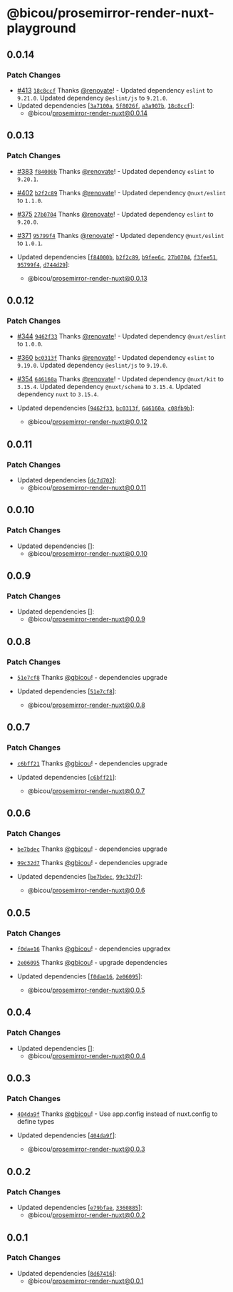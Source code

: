 # @bicou/prosemirror-render-nuxt-playground

## 0.0.14

### Patch Changes

- [#413](https://github.com/gbicou/prosemirror-render/pull/413) [`18c8ccf`](https://github.com/gbicou/prosemirror-render/commit/18c8ccf058ce61a661329b32a2cd2b5381fc1bfa) Thanks [@renovate](https://github.com/apps/renovate)! - Updated dependency `eslint` to `9.21.0`.
  Updated dependency `@eslint/js` to `9.21.0`.
- Updated dependencies [[`3a7100a`](https://github.com/gbicou/prosemirror-render/commit/3a7100a3ff85f6eb2a1bc8062f6d561541048a30), [`5f8026f`](https://github.com/gbicou/prosemirror-render/commit/5f8026f1f59390a338395756e89d8c31180ac6e4), [`a3a907b`](https://github.com/gbicou/prosemirror-render/commit/a3a907b481df13aea3f518b1eee10c2466aebf41), [`18c8ccf`](https://github.com/gbicou/prosemirror-render/commit/18c8ccf058ce61a661329b32a2cd2b5381fc1bfa)]:
  - @bicou/prosemirror-render-nuxt@0.0.14

## 0.0.13

### Patch Changes

- [#383](https://github.com/gbicou/prosemirror-render/pull/383) [`f84000b`](https://github.com/gbicou/prosemirror-render/commit/f84000b5ca84a4b171addce48b1f0b9e5ab31615) Thanks [@renovate](https://github.com/apps/renovate)! - Updated dependency `eslint` to `9.20.1`.

- [#402](https://github.com/gbicou/prosemirror-render/pull/402) [`b2f2c89`](https://github.com/gbicou/prosemirror-render/commit/b2f2c89c49799fe2a7a4575450616a78194615a2) Thanks [@renovate](https://github.com/apps/renovate)! - Updated dependency `@nuxt/eslint` to `1.1.0`.

- [#375](https://github.com/gbicou/prosemirror-render/pull/375) [`27b0704`](https://github.com/gbicou/prosemirror-render/commit/27b070418f7003048c74a210ad8331b2fd030db1) Thanks [@renovate](https://github.com/apps/renovate)! - Updated dependency `eslint` to `9.20.0`.

- [#371](https://github.com/gbicou/prosemirror-render/pull/371) [`95799f4`](https://github.com/gbicou/prosemirror-render/commit/95799f44e982c82e34b3b457126bbc68e1b1b0ca) Thanks [@renovate](https://github.com/apps/renovate)! - Updated dependency `@nuxt/eslint` to `1.0.1`.

- Updated dependencies [[`f84000b`](https://github.com/gbicou/prosemirror-render/commit/f84000b5ca84a4b171addce48b1f0b9e5ab31615), [`b2f2c89`](https://github.com/gbicou/prosemirror-render/commit/b2f2c89c49799fe2a7a4575450616a78194615a2), [`b9fee6c`](https://github.com/gbicou/prosemirror-render/commit/b9fee6c270cc7d473f5670ee4225ee172bd47ee6), [`27b0704`](https://github.com/gbicou/prosemirror-render/commit/27b070418f7003048c74a210ad8331b2fd030db1), [`f3fee51`](https://github.com/gbicou/prosemirror-render/commit/f3fee5143d6f35e6ce917c691adbd8d02dd00bc5), [`95799f4`](https://github.com/gbicou/prosemirror-render/commit/95799f44e982c82e34b3b457126bbc68e1b1b0ca), [`d744d29`](https://github.com/gbicou/prosemirror-render/commit/d744d2956afb00c5847c0b5a419aea2f989071ce)]:
  - @bicou/prosemirror-render-nuxt@0.0.13

## 0.0.12

### Patch Changes

- [#344](https://github.com/gbicou/prosemirror-render/pull/344) [`9462f33`](https://github.com/gbicou/prosemirror-render/commit/9462f3342a91f5313f6667b12eb2be902da77a74) Thanks [@renovate](https://github.com/apps/renovate)! - Updated dependency `@nuxt/eslint` to `1.0.0`.

- [#360](https://github.com/gbicou/prosemirror-render/pull/360) [`bc0313f`](https://github.com/gbicou/prosemirror-render/commit/bc0313f3298b1b344db142067cd3eec726eb1a99) Thanks [@renovate](https://github.com/apps/renovate)! - Updated dependency `eslint` to `9.19.0`.
  Updated dependency `@eslint/js` to `9.19.0`.

- [#354](https://github.com/gbicou/prosemirror-render/pull/354) [`646160a`](https://github.com/gbicou/prosemirror-render/commit/646160acc445ea9e1b4d9eb742cadff2287d5690) Thanks [@renovate](https://github.com/apps/renovate)! - Updated dependency `@nuxt/kit` to `3.15.4`.
  Updated dependency `@nuxt/schema` to `3.15.4`.
  Updated dependency `nuxt` to `3.15.4`.
- Updated dependencies [[`9462f33`](https://github.com/gbicou/prosemirror-render/commit/9462f3342a91f5313f6667b12eb2be902da77a74), [`bc0313f`](https://github.com/gbicou/prosemirror-render/commit/bc0313f3298b1b344db142067cd3eec726eb1a99), [`646160a`](https://github.com/gbicou/prosemirror-render/commit/646160acc445ea9e1b4d9eb742cadff2287d5690), [`c08fb9b`](https://github.com/gbicou/prosemirror-render/commit/c08fb9b7d12661dacc6a98905cd191d5435360af)]:
  - @bicou/prosemirror-render-nuxt@0.0.12

## 0.0.11

### Patch Changes

- Updated dependencies [[`dc7d702`](https://github.com/gbicou/prosemirror-render/commit/dc7d702d57169f59bef420ae7a45f0a2fbb369eb)]:
  - @bicou/prosemirror-render-nuxt@0.0.11

## 0.0.10

### Patch Changes

- Updated dependencies []:
  - @bicou/prosemirror-render-nuxt@0.0.10

## 0.0.9

### Patch Changes

- Updated dependencies []:
  - @bicou/prosemirror-render-nuxt@0.0.9

## 0.0.8

### Patch Changes

- [`51e7cf8`](https://github.com/gbicou/prosemirror-render/commit/51e7cf8a6ac2689934529d40ec000867733f0704) Thanks [@gbicou](https://github.com/gbicou)! - dependencies upgrade

- Updated dependencies [[`51e7cf8`](https://github.com/gbicou/prosemirror-render/commit/51e7cf8a6ac2689934529d40ec000867733f0704)]:
  - @bicou/prosemirror-render-nuxt@0.0.8

## 0.0.7

### Patch Changes

- [`c6bff21`](https://github.com/gbicou/prosemirror-render/commit/c6bff213969d9bf8c497e3925459c9093bda9539) Thanks [@gbicou](https://github.com/gbicou)! - dependencies upgrade

- Updated dependencies [[`c6bff21`](https://github.com/gbicou/prosemirror-render/commit/c6bff213969d9bf8c497e3925459c9093bda9539)]:
  - @bicou/prosemirror-render-nuxt@0.0.7

## 0.0.6

### Patch Changes

- [`be7bdec`](https://github.com/gbicou/prosemirror-render/commit/be7bdec05037c59e0cb0ae3513110dc19da3942c) Thanks [@gbicou](https://github.com/gbicou)! - dependencies upgrade

- [`99c32d7`](https://github.com/gbicou/prosemirror-render/commit/99c32d7698205af5f46a3b64254a544dccc3cadd) Thanks [@gbicou](https://github.com/gbicou)! - dependencies upgrade

- Updated dependencies [[`be7bdec`](https://github.com/gbicou/prosemirror-render/commit/be7bdec05037c59e0cb0ae3513110dc19da3942c), [`99c32d7`](https://github.com/gbicou/prosemirror-render/commit/99c32d7698205af5f46a3b64254a544dccc3cadd)]:
  - @bicou/prosemirror-render-nuxt@0.0.6

## 0.0.5

### Patch Changes

- [`f0dae16`](https://github.com/gbicou/prosemirror-render/commit/f0dae1646271daf1fbf2bf72bc7f3cf83cb643cd) Thanks [@gbicou](https://github.com/gbicou)! - dependencies upgradex

- [`2e06095`](https://github.com/gbicou/prosemirror-render/commit/2e0609526b193914359235554e8c752eab3527a8) Thanks [@gbicou](https://github.com/gbicou)! - upgrade dependencies

- Updated dependencies [[`f0dae16`](https://github.com/gbicou/prosemirror-render/commit/f0dae1646271daf1fbf2bf72bc7f3cf83cb643cd), [`2e06095`](https://github.com/gbicou/prosemirror-render/commit/2e0609526b193914359235554e8c752eab3527a8)]:
  - @bicou/prosemirror-render-nuxt@0.0.5

## 0.0.4

### Patch Changes

- Updated dependencies []:
  - @bicou/prosemirror-render-nuxt@0.0.4

## 0.0.3

### Patch Changes

- [`404da9f`](https://github.com/gbicou/prosemirror-render/commit/404da9f3dcd1d9c8059bcc770fe1eb2c8a1d4217) Thanks [@gbicou](https://github.com/gbicou)! - Use app.config instead of nuxt.config to define types

- Updated dependencies [[`404da9f`](https://github.com/gbicou/prosemirror-render/commit/404da9f3dcd1d9c8059bcc770fe1eb2c8a1d4217)]:
  - @bicou/prosemirror-render-nuxt@0.0.3

## 0.0.2

### Patch Changes

- Updated dependencies [[`e79bfae`](https://github.com/gbicou/prosemirror-render/commit/e79bfae9cbf6fb837c436e00a1a06882cab584e4), [`3360885`](https://github.com/gbicou/prosemirror-render/commit/336088566980e1738bd087e982d7c749c0e120dd)]:
  - @bicou/prosemirror-render-nuxt@0.0.2

## 0.0.1

### Patch Changes

- Updated dependencies [[`8d67416`](https://github.com/gbicou/prosemirror-render/commit/8d67416cb051bb62fbea9ec528046502a24df649)]:
  - @bicou/prosemirror-render-nuxt@0.0.1
